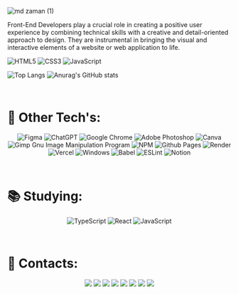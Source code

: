 
![md zaman (1)](https://github.com/mdzamanit/mdzamanit/assets/154988583/6f67fdbc-d771-40f1-a5a7-14bd6e4ec729)



Front-End Developers play a crucial role in creating a positive user experience by combining technical skills with a creative and detail-oriented approach to design. They are instrumental in bringing the visual and interactive elements of a website or web application to life.
<br>

![HTML5](https://img.shields.io/badge/html5-%23E34F26.svg?style=for-the-badge&logo=html5&logoColor=white)
![CSS3](https://img.shields.io/badge/css3-%231572B6.svg?style=for-the-badge&logo=css3&logoColor=white)
![JavaScript](https://img.shields.io/badge/javascript-%23323330.svg?style=for-the-badge&logo=javascript&logoColor=%23F7DF1E)

![Top Langs](https://github-readme-stats.vercel.app/api/top-langs/?username=ivanrocha10&theme=radical&layout=compact&text_color=ffffff&hide_border=false&langs_count=10)
![Anurag's GitHub stats](https://github-readme-stats.vercel.app/api?username=ivanrocha10&theme=radical&show_icons=true&text_color=ffffff&hide_border=false&hide_title=true&line_height=20&text_bold=false&card_width=100)

<br>

</div>

# 🚀 Other Tech's:

<div align='center'>

![Figma](https://img.shields.io/badge/figma-%23F24E1E.svg?style=for-the-badge&logo=figma&logoColor=white)
![ChatGPT](https://img.shields.io/badge/chatGPT-74aa9c?style=for-the-badge&logo=openai&logoColor=white)
![Google Chrome](https://img.shields.io/badge/Google%20Chrome-4285F4?style=for-the-badge&logo=GoogleChrome&logoColor=white)
![Adobe Photoshop](https://img.shields.io/badge/adobe%20photoshop-%2331A8FF.svg?style=for-the-badge&logo=adobe%20photoshop&logoColor=white)
![Canva](https://img.shields.io/badge/Canva-%2300C4CC.svg?style=for-the-badge&logo=Canva&logoColor=white)
![Gimp Gnu Image Manipulation Program](https://img.shields.io/badge/Gimp-657D8B?style=for-the-badge&logo=gimp&logoColor=FFFFFF)
![NPM](https://img.shields.io/badge/NPM-%23CB3837.svg?style=for-the-badge&logo=npm&logoColor=white)
![Github Pages](https://img.shields.io/badge/github%20pages-121013?style=for-the-badge&logo=github&logoColor=white)
![Render](https://img.shields.io/badge/Render-%46E3B7.svg?style=for-the-badge&logo=render&logoColor=white)
![Vercel](https://img.shields.io/badge/vercel-%23000000.svg?style=for-the-badge&logo=vercel&logoColor=white)
![Windows](https://img.shields.io/badge/Windows-0078D6?style=for-the-badge&logo=windows&logoColor=white)
![Babel](https://img.shields.io/badge/Babel-F9DC3e?style=for-the-badge&logo=babel&logoColor=black)
![ESLint](https://img.shields.io/badge/ESLint-4B3263?style=for-the-badge&logo=eslint&logoColor=white)
![Notion](https://img.shields.io/badge/Notion-%23000000.svg?style=for-the-badge&logo=notion&logoColor=white)

<br>

</div>

# 📚 Studying:

<div align='center'>

![TypeScript](https://img.shields.io/badge/typescript-%23007ACC.svg?style=for-the-badge&logo=typescript&logoColor=white)
![React](https://img.shields.io/badge/react-%2320232a.svg?style=for-the-badge&logo=react&logoColor=%2361DAFB)
![JavaScript](https://img.shields.io/badge/javascript-%23323330.svg?style=for-the-badge&logo=javascript&logoColor=%23F7DF1E)

<br>

</div>

# 📱 Contacts:

<div align='center'>

<a href="mailto:ivan.helpmdzaman@gmail.com" target="_blank"><img src='https://img.shields.io/badge/Gmail-D14836?style=for-the-badge&logo=gmail&logoColor=white'/></a>
<a href="https://www.linkedin.com/in/" target="_blank"><img src='https://img.shields.io/badge/linkedin-%230077B5.svg?style=for-the-badge&logo=linkedin&logoColor=white'/></a>
<a href="https://api.whatsapp.com/qr/?autoload=1&app_absent=0" target="_blank"><img src='https://img.shields.io/badge/WhatsApp-25D366?style=for-the-badge&logo=whatsapp&logoColor=white'/></a>
<a href="https://discord.gg/" target="_blank"><img src='https://img.shields.io/badge/Discord-%235865F2.svg?style=for-the-badge&logo=discord&logoColor=white'/></a>
<a href="https://www.instagram.com//" target="_blank"><img src='https://img.shields.io/badge/Instagram-%23E4405F.svg?style=for-the-badge&logo=Instagram&logoColor=white'/></a>
<a href="https://stackoverflow.com/users/23170045/" target="_blank"><img src='https://img.shields.io/badge/-Stackoverflow-FE7A16?style=for-the-badge&logo=stack-overflow&logoColor=white'/></a>
<a href="https://www.behance.net/" target="_blank"><img src='https://img.shields.io/badge/Behance-1769ff?style=for-the-badge&logo=behance&logoColor=white'/></a>
<a href="https://steamcommunity.com/id//" target="_blank"><img src='https://img.shields.io/badge/steam-%23000000.svg?style=for-the-badge&logo=steam&logoColor=white'/></a>

</div>


<!-- Proudly created with GPRM ( https:// ) -->
